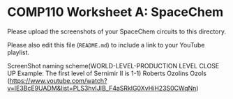 # COMP110 Worksheet A: SpaceChem

Please upload the screenshots of your SpaceChem circuits to this directory.

Please also edit this file (`README.md`) to include a link to your YouTube playlist.

ScreenShot naming scheme(WORLD-LEVEL-PRODUCTION LEVEL CLOSE UP Example: The first level of Sernimir II is 1-1)
Roberts Ozolins Ozols (https://www.youtube.com/watch?v=lE3BcE9UADM&list=PLS3hvIJIB_F4aSRklG0XvHiH23S0CWqNn)
